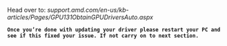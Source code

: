 Head over to: _support.amd.com/en-us/kb-articles/Pages/GPU131ObtainGPUDriversAuto.aspx_

**`Once you’re done with updating your driver please restart your PC and see if this fixed your issue. If not carry on to next section.`**